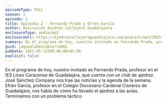 ```yaml
---
episodeType: FULL
season: 1
episode: 2
title: Episodio 2 - Fernando Prada y Efrén García
author: Asociación Ajedrez Callejero Guadalajara
enclosureType: audio/mp3
enclosureUrl: https://ajedrezcallejeroguadalajara.com/podcast/mp3/20251205-JALD-2.mp3
summary: En el programa de hoy, nuestro invitado es Fernando Prada, profesor en el IES Liceo Caracense de Guadalajara, que cuenta con un club de ajedrez. José Sánchez Company nos trae las noticias y la agenda de la semana. Efrén García, profesor en el Colegio Diocesano Cardenal Cisneros de Guadalajara, nos habla de cómo ha llevado el ajedrez a las aulas. Terminamos con un problema táctico.
guid: jaquealadescubierta002
pubDate: 2022-05-12T09:00:00+01:00
explicit: false
---
```


En el programa de hoy, nuestro invitado es Fernando Prada, profesor en el IES Liceo Caracense de Guadalajara, que cuenta con un club de ajedrez. José Sánchez Company nos trae las noticias y la agenda de la semana. Efrén García, profesor en el Colegio Diocesano Cardenal Cisneros de Guadalajara, nos habla de cómo ha llevado el ajedrez a las aulas. Terminamos con un problema táctico.